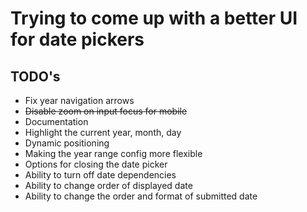 # Trying to come up with a better UI for date pickers

## TODO's

* Fix year navigation arrows
* ~~Disable zoom on input focus for mobile~~
* Documentation
* Highlight the current year, month, day
* Dynamic positioning
* Making the year range config more flexible
* Options for closing the date picker
* Ability to turn off date dependencies
* Ability to change order of displayed date
* Ability to change the order and format of submitted date